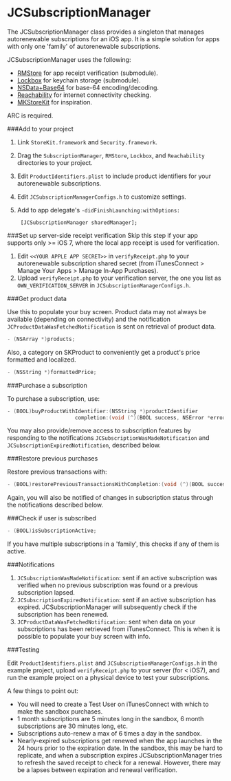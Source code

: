JCSubscriptionManager
=====================

The JCSubscriptionManager class provides a singleton that manages autorenewable subscriptions for an iOS app. It is a simple solution for apps with only one 'family' of autorenewable subscriptions. 

JCSubscriptionManager uses the following:
* [RMStore](https://github.com/robotmedia/RMStore) for app receipt verification (submodule).
* [Lockbox](https://github.com/granoff/Lockbox) for keychain storage (submodule).
* [NSData+Base64](http://www.cocoawithlove.com/2009/06/base64-encoding-options-on-mac-and.html) for base-64 encoding/decoding.
* [Reachability](https://developer.apple.com/library/ios/samplecode/Reachability/Introduction/Intro.html) for internet connectivity checking.
* [MKStoreKit](https://github.com/MugunthKumar/MKStoreKit) for inspiration.

ARC is required.

###Add to your project
1. Link `StoreKit.framework` and `Security.framework`.
2. Drag the `SubscriptionManager`, `RMStore`, `Lockbox`, and `Reachability` directories to your project.
3. Edit `ProductIdentifiers.plist` to include product identifiers for your autorenewable subscriptions.
4. Edit `JCSubscriptionManagerConfigs.h` to customize settings.
5. Add to app delegate's `-didFinishLaunching:withOptions:`
                      
        [JCSubscriptionManager sharedManager];

###Set up server-side receipt verification
Skip this step if your app supports only >= iOS 7, where the local app receipt is used for verification.

1. Edit `<<YOUR APPLE APP SECRET>>` in `verifyReceipt.php` to your autorenewable subscription shared secret (from iTunesConnect > Manage Your Apps > Manage In-App Purchases).
2. Upload `verifyReceipt.php` to your verification server, the one you list as `OWN_VERIFICATION_SERVER` in `JCSubscriptionManagerConfigs.h`.

###Get product data

Use this to populate your buy screen. Product data may not always be available (depending on connectivity) and the notification `JCProductDataWasFetchedNotification` is sent on retrieval of product data.

```objective-c
- (NSArray *)products;
```

Also, a category on SKProduct to conveniently get a product's price formatted and localized.

```objective-c
- (NSString *)formattedPrice;
```

###Purchase a subscription

To purchase a subscription, use:

```objective-c
- (BOOL)buyProductWithIdentifier:(NSString *)productIdentifier
                      completion:(void (^)(BOOL success, NSError *error))completion;]
```

You may also provide/remove access to subscription features by responding to the notifications `JCSubscriptionWasMadeNotification` and `JCSubscriptionExpiredNotification`, described below.

###Restore previous purchases

Restore previous transactions with:

```objective-c
- (BOOL)restorePreviousTransactionsWithCompletion:(void (^)(BOOL success, NSError *error))completion;
```

Again, you will also be notified of changes in subscription status through the notifications described below.

###Check if user is subscribed

```objective-c
- (BOOL)isSubscriptionActive;
```

If you have multiple subscriptions in a 'family', this checks if any of them is active.

###Notifications

1. `JCSubscriptionWasMadeNotification`: sent if an active subscription was verified when no previous subscription was found or a previous subscription lapsed.
2. `JCSubscriptionExpiredNotification`: sent if an active subscription has expired. JCSubscriptionManager will subsequently check if the subscription has been renewed.
3. `JCProductDataWasFetchedNotification`: sent when data on your subscriptions has been retrieved from iTunesConnect. This is when it is possible to populate your buy screen with info.

###Testing

Edit `ProductIdentifiers.plist` and `JCSubscriptionManagerConfigs.h` in the example project, upload `verifyReceipt.php` to your server (for < iOS7), and run the example project on a physical device to test your subscriptions.

A few things to point out:
* You will need to create a Test User on iTunesConnect with which to make the sandbox purchases.
* 1 month subscriptions are 5 minutes long in the sandbox, 6 month subscriptions are 30 minutes long, etc.
* Subscriptions auto-renew a max of 6 times a day in the sandbox.
* Nearly-expired subscriptions get renewed when the app launches in the 24 hours prior to the expiration date. In the sandbox, this may be hard to replicate, and when a subscription expires JCSubscriptionManager tries to refresh the saved receipt to check for a renewal. However, there may be a lapses between expiration and renewal verification.



